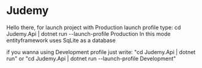 # Judemy
Hello there, for launch project with Production launch profile type:
cd Judemy.Api | dotnet run --launch-profile Production
In this mode entityframework uses SqLite as a database

if you wanna using Development profile just write:
"cd Judemy.Api | dotnet run" or "cd Judemy.Api | dotnet run --launch-profile Development"
